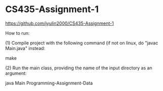 # CS435-Assignment-1
https://github.com/jyulin2000/CS435-Assignment-1

How to run:


(1) Compile project with the following command (if not on linux, do "javac Main.java" instead:


make


(2) Run the main class, providing the name of the input directory as an argument:


java Main Programming-Assignment-Data


